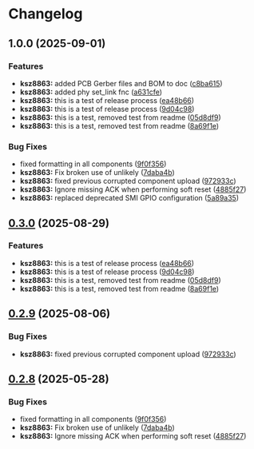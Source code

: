 # Changelog

## 1.0.0 (2025-09-01)


### Features

* **ksz8863:** added PCB Gerber files and BOM to doc ([c8ba615](https://github.com/kostaond/esp-eth-drivers/commit/c8ba6158354eecfd3c8ea6494af5a1a841bd345c))
* **ksz8863:** added phy set_link fnc ([a631cfe](https://github.com/kostaond/esp-eth-drivers/commit/a631cfe5f74ad677462bee880566d85d55f08427))
* **ksz8863:** this is a test of release process ([ea48b66](https://github.com/kostaond/esp-eth-drivers/commit/ea48b663ef4145f7af14722713509c002ecbd19c))
* **ksz8863:** this is a test of release process ([9d04c98](https://github.com/kostaond/esp-eth-drivers/commit/9d04c98f0bd2afd6aa4ec983e8972214e20c1a40))
* **ksz8863:** this is a test, removed test from readme ([05d8df9](https://github.com/kostaond/esp-eth-drivers/commit/05d8df934705bd606160c43d28e8e9bfeda6c3f0))
* **ksz8863:** this is a test, removed test from readme ([8a69f1e](https://github.com/kostaond/esp-eth-drivers/commit/8a69f1e0a95f1a47ea119c10ebe25a0259816d8e))


### Bug Fixes

* fixed formatting in all components ([9f0f356](https://github.com/kostaond/esp-eth-drivers/commit/9f0f356a4b1402c6c19787619288e0f84310464a))
* **ksz8863:** Fix broken use of unlikely ([7daba4b](https://github.com/kostaond/esp-eth-drivers/commit/7daba4b46d644783d6cfb3887548207498f4fd87))
* **ksz8863:** fixed previous corrupted component upload ([972933c](https://github.com/kostaond/esp-eth-drivers/commit/972933c0c907415fef26d3a1e5cda321b62834f7))
* **ksz8863:** Ignore missing ACK when performing soft reset ([4885f27](https://github.com/kostaond/esp-eth-drivers/commit/4885f27c9c68e064d42a73ef27dd369e17c9f54b))
* **ksz8863:** replaced deprecated SMI GPIO configuration ([5a89a35](https://github.com/kostaond/esp-eth-drivers/commit/5a89a356d8931c0353a9da59f3711ba22953efb3))

## [0.3.0](https://github.com/kostaond/esp-eth-drivers/compare/ksz8863@v0.2.9...ksz8863@v0.3.0) (2025-08-29)


### Features

* **ksz8863:** this is a test of release process ([ea48b66](https://github.com/kostaond/esp-eth-drivers/commit/ea48b663ef4145f7af14722713509c002ecbd19c))
* **ksz8863:** this is a test of release process ([9d04c98](https://github.com/kostaond/esp-eth-drivers/commit/9d04c98f0bd2afd6aa4ec983e8972214e20c1a40))
* **ksz8863:** this is a test, removed test from readme ([05d8df9](https://github.com/kostaond/esp-eth-drivers/commit/05d8df934705bd606160c43d28e8e9bfeda6c3f0))
* **ksz8863:** this is a test, removed test from readme ([8a69f1e](https://github.com/kostaond/esp-eth-drivers/commit/8a69f1e0a95f1a47ea119c10ebe25a0259816d8e))

## [0.2.9](https://github.com/espressif/esp-eth-drivers/compare/ksz8863@v0.2.8...ksz8863@v0.2.9) (2025-08-06)


### Bug Fixes

* **ksz8863:** fixed previous corrupted component upload ([972933c](https://github.com/espressif/esp-eth-drivers/commit/972933c0c907415fef26d3a1e5cda321b62834f7))

## [0.2.8](https://github.com/espressif/esp-eth-drivers/compare/ksz8863@v0.2.7...ksz8863@v0.2.8) (2025-05-28)


### Bug Fixes

* fixed formatting in all components ([9f0f356](https://github.com/espressif/esp-eth-drivers/commit/9f0f356a4b1402c6c19787619288e0f84310464a))
* **ksz8863:** Fix broken use of unlikely ([7daba4b](https://github.com/espressif/esp-eth-drivers/commit/7daba4b46d644783d6cfb3887548207498f4fd87))
* **ksz8863:** Ignore missing ACK when performing soft reset ([4885f27](https://github.com/espressif/esp-eth-drivers/commit/4885f27c9c68e064d42a73ef27dd369e17c9f54b))
